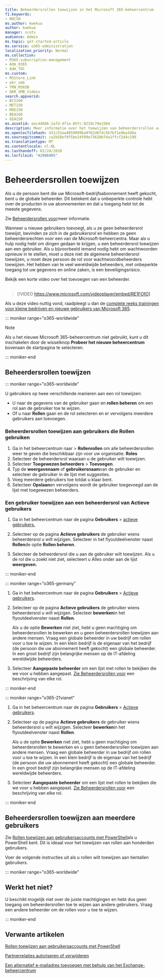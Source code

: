 ```yaml
---
title: Beheerdersrollen toewijzen in het Microsoft 365-beheercentrum
f1.keywords:
- NOCSH
ms.author: kwekua
author: kwekua
manager: scotv
audience: Admin
ms.topic: get-started-article
ms.service: o365-administration
localization_priority: Normal
ms.collection:
- M365-subscription-management
- Adm_O365
- Adm_TOC
ms.custom:
- MSStore_Link
- okr_smb
- TRN_M365B
- OKR_SMB_Videos
search.appverid:
- BCS160
- MET150
- MOE150
- BEA160
- GEA150
ms.assetid: eac4d046-1afd-4f1a-85fc-8219c79e1504
description: Meer informatie over het toewijzen van beheerdersrollen aan een gebruiker of meerdere gebruikers in uw bedrijf, zodat deze specifieke taken in het beheercentrum kunnen uitvoeren.
ms.openlocfilehash: 431c51ea4859899ba9762d6f4c5b7bf1e9ba3d8a
ms.sourcegitcommit: ca2b58ef8f5be24f09e73620b74a1ffcf2d4c290
ms.translationtype: MT
ms.contentlocale: nl-NL
ms.lasthandoff: 02/24/2020
ms.locfileid: "42806905"
---
```

# <a name="assign-admin-roles"></a>Beheerdersrollen toewijzen

Als u de persoon bent die uw Microsoft-bedrijfsabonnement heeft gekocht, bent u de globale beheerder. Dit betekent dat u onbeperkte controle hebt over de producten in uw abonnementen en dat u toegang hebt tot de meeste gegevens.

Zie [Beheerdersrollen voor](about-admin-roles.md)meer informatie.

Wanneer u nieuwe gebruikers toevoegt, als u ze geen beheerdersrol toewijst, bevinden ze zich in de *gebruikersrol* en hebben ze geen beheerdersrechten voor een van de Microsoft-beheercentra. Maar als u hulp nodig hebt om dingen gedaan te krijgen, u een beheerdersrol toewijzen aan een gebruiker. Als u bijvoorbeeld iemand nodig hebt om wachtwoorden opnieuw in te stellen, moet u deze niet de algemene beheerdersrol toewijzen, u moet deze persoon de rol voor wachtwoordbeheerders toewijzen. Het hebben van te veel wereldwijde beheerders, met onbeperkte toegang tot uw gegevens en online zaken, is een beveiligingsrisico.

Bekijk een korte video over het toevoegen van een beheerder.<br><br>

> [!VIDEO https://www.microsoft.com/videoplayer/embed/RE1FOfO] 

Als u deze video nuttig vond, raadpleegt u dan de [complete reeks trainingen voor kleine bedrijven en nieuwe gebruikers van Microsoft 365](https://support.office.com/article/6ab4bbcd-79cf-4000-a0bd-d42ce4d12816).

::: moniker range="o365-worldwide"

> [!NOTE]
> Als u het nieuwe Microsoft 365-beheercentrum niet gebruikt, kunt u dit inschakelen door de wisselknop **Probeer het nieuwe beheercentrum** bovenaan de startpagina te selecteren.

::: moniker-end

## <a name="assign-admin-roles"></a>Beheerdersrollen toewijzen 

::: moniker range="o365-worldwide"

U gebruikers op twee verschillende manieren aan een rol toewijzen:

- U naar de gegevens van de gebruiker gaan en **rollen beheren** om een rol aan de gebruiker toe te wijzen.
- Of u naar **Rollen** gaan en de rol selecteren en er vervolgens meerdere gebruikers aan toevoegen.

### <a name="assign-admin-roles-to-users-using-roles"></a>Beheerdersrollen toewijzen aan gebruikers die Rollen gebruiken

1. Ga in het beheercentrum naar > **Rollenrollen** om alle beheerdersrollen weer te geven die beschikbaar zijn voor uw organisatie. **Roles**
2. Selecteer de beheerdersrol waaraan u de gebruiker wilt toewijzen.
3. Selecteer **Toegewezen beheerders** > **Toevoegen**.
4. Typ de **weergavenaam** of **gebruikersnaam**van de gebruiker en selecteer de gebruiker in de lijst met suggesties.
5. Voeg meerdere gebruikers toe totdat u klaar bent.
6. Selecteer **Opslaan**en vervolgens wordt de gebruiker toegevoegd aan de lijst met toegewezen beheerders.

### <a name="assign-a-user-to-an-admin-role-from-active-users"></a>Een gebruiker toewijzen aan een beheerdersrol van Actieve gebruikers

1. Ga in het beheercentrum naar de pagina **Gebruikers** > [actieve gebruikers.](https://go.microsoft.com/fwlink/p/?linkid=834822)

2. Selecteer op de pagina **Actieve gebruikers** de gebruiker wiens beheerdersrol u wilt wijzigen. Selecteer in het flyoutdeelvenster naast **Rollen**de optie **Rollen beheren**.

3. Selecteer de beheerdersrol die u aan de gebruiker wilt toewijzen. Als u de rol die u zoekt niet ziet, selecteert u Alles onder aan de lijst **weergeven.**

::: moniker-end

::: moniker range="o365-germany"

1. Ga in het beheercentrum naar de pagina **Gebruikers** > <a href="https://go.microsoft.com/fwlink/p/?linkid=847686" target="_blank">Actieve gebruikers</a>.

2. Selecteer op de pagina **Actieve gebruikers** de gebruiker wiens beheerdersrol u wilt wijzigen. Selecteer **bewerken**in het flyoutdeelvenster naast **Rollen**. 

    Als u de optie **Bewerken** niet ziet, hebt u geen machtiging om beheerdersrollen te bewerken en u geen beheerdersrollen toewijzen aan andere mensen. Vraag een globale beheerder in uw bedrijf om rollen voor u toe te wijzen. In een klein bedrijf is de eigenaar van het bedrijf (de persoon die uw abonnement heeft gekocht) een globale beheerder. In een groot bedrijf zijn belangrijke mensen op de IT-afdeling wereldwijde beheerders.

3. Selecteer **Aangepaste beheerder** om een lijst met rollen te bekijken die we voor u hebben aangepast. [Zie Beheerdersrollen voor](about-admin-roles.md) een beschrijving van elke rol.

::: moniker-end

::: moniker range="o365-21vianet"

1. Ga in het beheercentrum naar de pagina **Gebruikers** > <a href="https://go.microsoft.com/fwlink/p/?linkid=850628" target="_blank">Actieve gebruikers</a>.

2. Selecteer op de pagina **Actieve gebruikers** de gebruiker wiens beheerdersrol u wilt wijzigen. Selecteer **bewerken**in het flyoutdeelvenster naast **Rollen**. 

    Als u de optie **Bewerken** niet ziet, hebt u geen machtiging om beheerdersrollen te bewerken en u geen beheerdersrollen toewijzen aan andere mensen. Vraag een globale beheerder in uw bedrijf om rollen voor u toe te wijzen. In een klein bedrijf is de eigenaar van het bedrijf (de persoon die uw abonnement heeft gekocht) een globale beheerder. In een groot bedrijf zijn belangrijke mensen op de IT-afdeling wereldwijde beheerders.

3. Selecteer **Aangepaste beheerder** om een lijst met rollen te bekijken die we voor u hebben aangepast. [Zie Beheerdersrollen voor](about-admin-roles.md) een beschrijving van elke rol.

::: moniker-end


## <a name="assign-admin-roles-to-multiple-users"></a>Beheerdersrollen toewijzen aan meerdere gebruikers

Zie [Rollen toewijzen aan gebruikersaccounts met PowerShell](https://go.microsoft.com/fwlink/?linkid=854257)als u PowerShell kent. Dit is ideaal voor het toewijzen van rollen aan honderden gebruikers.
  
Voer de volgende instructies uit als u rollen wilt toewijzen aan tientallen gebruikers.

::: moniker range="o365-worldwide"


## <a name="didnt-work-for-you"></a>Werkt het niet?

U beschikt mogelijk niet over de juiste machtigingen en hebt dus geen toegang om beheerdersrollen toe te wijzen aan andere gebruikers. Vraag een andere beheerder om de rollen voor u toe te wijzen.

::: moniker-end

## <a name="related-articles"></a>Verwante artikelen

[Rollen toewijzen aan gebruikersaccounts met PowerShell](https://docs.microsoft.com/office365/enterprise/powershell/assign-roles-to-user-accounts-with-office-365-powershell)

[Partnerrelaties autoriseren of verwijderen](https://support.office.com/article/201ccb3b-6011-4bf1-a6b2-84e7cc1ee2d0.aspx)

[Een alternatief e-mailadres toevoegen met behulp van het Exchange-beheercentrum](https://docs.microsoft.com/Exchange/recipients/user-mailboxes/email-addresses?view=exchserver-2019#add-an-email-address-to-a-user-mailbox)

